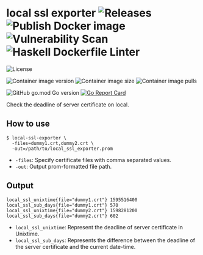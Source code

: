 # local ssl exporter ![Releases](https://github.com/transnano/local-ssl-exporter/workflows/Releases/badge.svg) ![Publish Docker image](https://github.com/transnano/local-ssl-exporter/workflows/Publish%20Docker%20image/badge.svg) ![Vulnerability Scan](https://github.com/transnano/local-ssl-exporter/workflows/Vulnerability%20Scan/badge.svg) ![Haskell Dockerfile Linter](https://github.com/transnano/local-ssl-exporter/workflows/Haskell%20Dockerfile%20Linter/badge.svg)

![License](https://img.shields.io/github/license/transnano/local-ssl-exporter?style=flat)

![Container image version](https://img.shields.io/docker/v/transnano/local-ssl-exporter/latest?style=flat)
![Container image size](https://img.shields.io/docker/image-size/transnano/local-ssl-exporter/latest?style=flat)
![Container image pulls](https://img.shields.io/docker/pulls/transnano/local-ssl-exporter?style=flat)

![GitHub go.mod Go version](https://img.shields.io/github/go-mod/go-version/transnano/local-ssl-exporter)
[![Go Report Card](https://goreportcard.com/badge/github.com/transnano/local-ssl-exporter)](https://goreportcard.com/report/github.com/transnano/local-ssl-exporter)

Check the deadline of server certificate on local.

## How to use

``` shell
$ local-ssl-exporter \
  -files=dummy1.crt,dummy2.crt \
  -out=/path/to/local_ssl_exporter.prom
```

- `-files`: Specify certificate files with comma separated values.
- `-out`: Output prom-formatted file path.

## Output

```
local_ssl_unixtime{file="dummy1.crt"} 1595516400
local_ssl_sub_days{file="dummy1.crt"} 570
local_ssl_unixtime{file="dummy2.crt"} 1598281200
local_ssl_sub_days{file="dummy2.crt"} 602
```

- `local_ssl_unixtime`: Represent the deadline of server certificate in Unixtime.
- `local_ssl_sub_days`: Represents the difference between the deadline of the server certificate and the current date-time.

